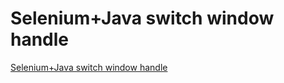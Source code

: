 # Selenium+Java switch window handle
[Selenium+Java switch window handle](https://aiwithcloud.com/2022/09/15/seleniumjava_switch_window_handle/)
